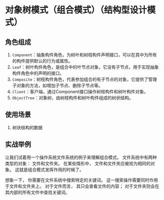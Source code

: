 # 对象树模式（组合模式）（结构型设计模式）
## 角色组成
1. `Component`：抽象构件角色，为树叶和树枝构件声明接口，可以在其中为所有的构件提供默认的行为或属性。
2. `Leaf`：树叶构件角色，是组合中的叶节点对象，它没有子节点，用于实现抽象构件角色中的声明的接口。
3. `Composite`：树枝构件角色，代表参加组合的有子节点的对象，它提供了管理子对象的方法，如增加子节点、删除子节点等。
4. `Client`：客户端，通过Component接口操作树枝构件和树叶构件对象。
5. `ObjectTree`：对象树，由树枝构件和树叶构件组成的树状结构。

## 使用场景
1. 树状结构的数据

## 实战举例
让我们试着用一个操作系统文件系统的例子来理解组合模式。 文件系统中有两种类型的对象： 文件和文件夹。 在某些情形中， 文件和文件夹应被视为相同的对象。 这就是组合模式发挥作用的时候了。

想象一下， 你需要在文件系统中搜索特定的关键词。 这一搜索操作需要同时作用于文件和文件夹上。 对于文件而言， 其只会查看文件的内容； 对于文件夹则会在其内部的所有文件中查找关键词。